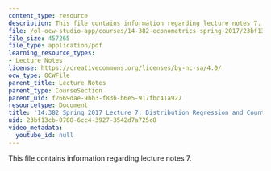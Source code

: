 ```yaml
---
content_type: resource
description: This file contains information regarding lecture notes 7.
file: /ol-ocw-studio-app/courses/14-382-econometrics-spring-2017/23bf13cb07086cc439273542d7a725c8_MIT14_382S17_lec7.pdf
file_size: 457265
file_type: application/pdf
learning_resource_types:
- Lecture Notes
license: https://creativecommons.org/licenses/by-nc-sa/4.0/
ocw_type: OCWFile
parent_title: Lecture Notes
parent_type: CourseSection
parent_uid: f2669dae-9bb3-f83b-b6e5-917fbc41a927
resourcetype: Document
title: '14.382 Spring 2017 Lecture 7: Distribution Regression and Counterfactual Analysis'
uid: 23bf13cb-0708-6cc4-3927-3542d7a725c8
video_metadata:
  youtube_id: null
---
```

This file contains information regarding lecture notes 7.